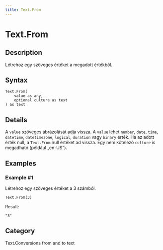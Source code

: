 ```yaml
---
title: Text.From
---
```


# Text.From


## Description

Létrehoz egy szöveges értéket a megadott értékből.


## Syntax

```powerquery
Text.From(
    value as any,
    optional culture as text
) as text
```


## Details

A <code>value</code> szöveges ábrázolását adja vissza. A <code>value</code> lehet <code>number</code>, <code>date</code>, <code>time</code>, <code>datetime</code>, <code>datetimezone</code>, <code>logical</code>, <code>duration</code> vagy <code>binary</code> érték.    Ha az adott érték null, a <code>Text.From</code> null értéket ad vissza. Egy nem kötelező <code>culture</code> is megadható (például „en-US”).


## Examples

### Example #1 
Létrehoz egy szöveges értéket a 3 számból.
```powerquery
Text.From(3)
```

Result: 
```powerquery
"3"
```




## Category
Text.Conversions from and to text
